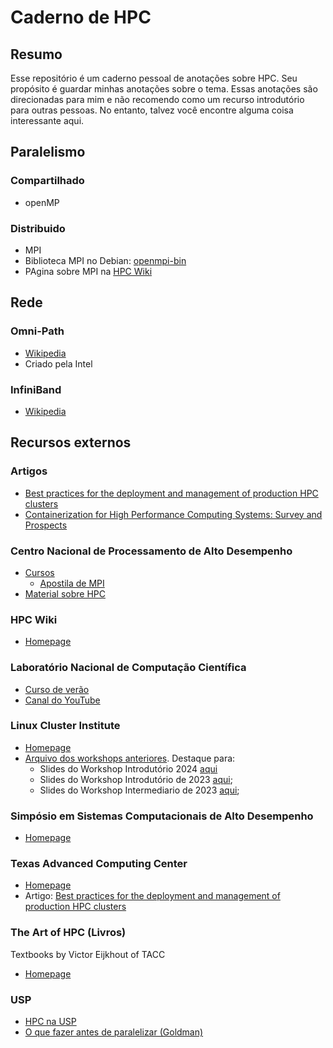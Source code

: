 # Caderno de HPC

## Resumo

Esse repositório é um caderno pessoal de anotações sobre HPC.
Seu propósito é guardar minhas anotações sobre o tema.
Essas anotações são direcionadas para mim e não recomendo como um recurso introdutório para outras pessoas.
No entanto, talvez você encontre alguma coisa interessante aqui.


## Paralelismo

### Compartilhado

* openMP
  
### Distribuido

* MPI
* Biblioteca MPI no Debian: [openmpi-bin](https://packages.debian.org/bookworm/openmpi-bin)
* PAgina sobre MPI na [HPC Wiki](https://hpc-wiki.info/hpc/MPI)

## Rede

### Omni-Path

* [Wikipedia](https://en.wikipedia.org/wiki/Omni-Path)
* Criado pela Intel

### InfiniBand

* [Wikipedia](https://en.wikipedia.org/wiki/InfiniBand)


## Recursos externos

### Artigos

* [Best practices for the deployment and management of production HPC clusters](https://dl.acm.org/doi/10.1145/2063348.2063360)
* [Containerization for High Performance Computing Systems: Survey and Prospects](https://ieeexplore.ieee.org/document/9985426)

### Centro Nacional de Processamento de Alto Desempenho

* [Cursos](https://www.cenapad.unicamp.br/treinamentos/ementas-e-inscricoes)
  * [Apostila de MPI](https://www.cenapad.unicamp.br/treinamentos/apostilas/apostila_MPI.pdf)
* [Material sobre HPC](http://www.cenapad-rj.lncc.br/tutoriais/materiais-hpc/)


### HPC Wiki

* [Homepage](https://hpc-wiki.info)


### Laboratório Nacional de Computação Científica

* [Curso de verão](https://www.verao.lncc.br/user/)
* [Canal do YouTube](https://www.youtube.com/@lnccbr)

### Linux Cluster Institute

* [Homepage](https://linuxclustersinstitute.org/)
* [Arquivo dos workshops anteriores](https://linuxclustersinstitute.org/archive/workshops/). Destaque para:
  * Slides do Workshop Introdutório 2024 [aqui](https://linuxclustersinstitute.org/home/2024-lci-introductory-workshop/2024-lci-introductory-workshop-schedule/)
  * Slides do Workshop Introdutório de 2023 [aqui](https://linuxclustersinstitute.org/2023-lci-introductory-workshop/workshop-schedule/);
  * Slides do Workshop Intermediario de 2023 [aqui](https://linuxclustersinstitute.org/2023-lci-intermediate-workshop/2023-lci-intermediate-workshop-schedule/);


### Simpósio em Sistemas Computacionais de Alto Desempenho

* [Homepage](https://ce-acpad.github.io/sscad2024/)

### Texas Advanced Computing Center

* [Homepage](https://docs.tacc.utexas.edu/)
* Artigo: [Best practices for the deployment and management of production HPC clusters](https://github.com/ArthurHDRodrigues/caderno-HPC/blob/main/README.md#artigos)

### The Art of HPC (Livros)
Textbooks by Victor Eijkhout of TACC

* [Homepage](https://theartofhpc.com/)

### USP

* [HPC na USP](https://hpc.ime.usp.br)
* [O que fazer antes de paralelizar (Goldman)](https://books-sol.sbc.org.br/index.php/sbc/catalog/view/109/490/763-1)
